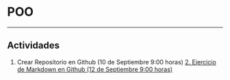 # POO
***
## Actividades
1. Crear Repositorio en Github (10 de Septiembre 9:00 horas)
[2. Ejercicio de Markdown en Github (12 de Septiembre 9:00 horas)](https://github.com/rwb3x/POO/blob/master/Setup/README.md "Actividad 2")
